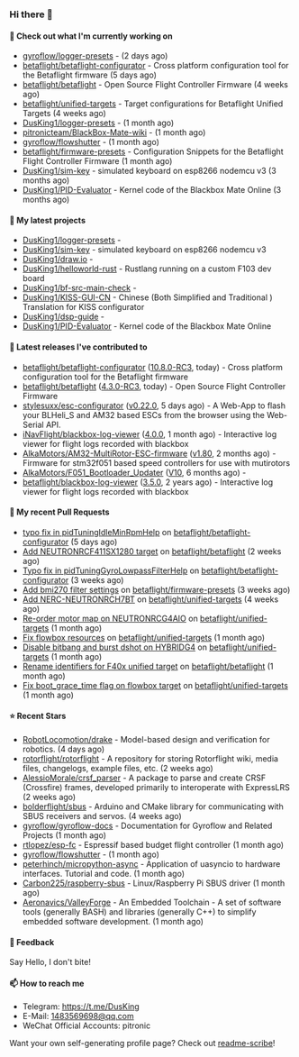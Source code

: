 ### Hi there 👋

#### 👷 Check out what I'm currently working on

- [gyroflow/logger-presets](https://github.com/gyroflow/logger-presets) -  (2 days ago)
- [betaflight/betaflight-configurator](https://github.com/betaflight/betaflight-configurator) - Cross platform configuration tool for the Betaflight firmware (5 days ago)
- [betaflight/betaflight](https://github.com/betaflight/betaflight) - Open Source Flight Controller Firmware (4 weeks ago)
- [betaflight/unified-targets](https://github.com/betaflight/unified-targets) - Target configurations for Betaflight Unified Targets (4 weeks ago)
- [DusKing1/logger-presets](https://github.com/DusKing1/logger-presets) -  (1 month ago)
- [pitronicteam/BlackBox-Mate-wiki](https://github.com/pitronicteam/BlackBox-Mate-wiki) -  (1 month ago)
- [gyroflow/flowshutter](https://github.com/gyroflow/flowshutter) -  (1 month ago)
- [betaflight/firmware-presets](https://github.com/betaflight/firmware-presets) - Configuration Snippets for the Betaflight Flight Controller Firmware (1 month ago)
- [DusKing1/sim-key](https://github.com/DusKing1/sim-key) - simulated keyboard on esp8266 nodemcu v3 (3 months ago)
- [DusKing1/PID-Evaluator](https://github.com/DusKing1/PID-Evaluator) - Kernel code of the Blackbox Mate Online (3 months ago)

#### 🌱 My latest projects

- [DusKing1/logger-presets](https://github.com/DusKing1/logger-presets) - 
- [DusKing1/sim-key](https://github.com/DusKing1/sim-key) - simulated keyboard on esp8266 nodemcu v3
- [DusKing1/draw.io](https://github.com/DusKing1/draw.io) - 
- [DusKing1/helloworld-rust](https://github.com/DusKing1/helloworld-rust) - Rustlang running on a custom F103 dev board
- [DusKing1/bf-src-main-check](https://github.com/DusKing1/bf-src-main-check) - 
- [DusKing1/KISS-GUI-CN](https://github.com/DusKing1/KISS-GUI-CN) - Chinese (Both Simplified and Traditional ) Translation for KISS configurator
- [DusKing1/dsp-guide](https://github.com/DusKing1/dsp-guide) - 
- [DusKing1/PID-Evaluator](https://github.com/DusKing1/PID-Evaluator) - Kernel code of the Blackbox Mate Online

#### 🔭 Latest releases I've contributed to

- [betaflight/betaflight-configurator](https://github.com/betaflight/betaflight-configurator) ([10.8.0-RC3](https://github.com/betaflight/betaflight-configurator/releases/tag/10.8.0-RC3), today) - Cross platform configuration tool for the Betaflight firmware
- [betaflight/betaflight](https://github.com/betaflight/betaflight) ([4.3.0-RC3](https://github.com/betaflight/betaflight/releases/tag/4.3.0-RC3), today) - Open Source Flight Controller Firmware
- [stylesuxx/esc-configurator](https://github.com/stylesuxx/esc-configurator) ([v0.22.0](https://github.com/stylesuxx/esc-configurator/releases/tag/v0.22.0), 5 days ago) - A Web-App to flash your BLHeli_S and AM32 based ESCs from the browser using the Web-Serial API.
- [iNavFlight/blackbox-log-viewer](https://github.com/iNavFlight/blackbox-log-viewer) ([4.0.0](https://github.com/iNavFlight/blackbox-log-viewer/releases/tag/4.0.0), 1 month ago) - Interactive log viewer for flight logs recorded with blackbox
- [AlkaMotors/AM32-MultiRotor-ESC-firmware](https://github.com/AlkaMotors/AM32-MultiRotor-ESC-firmware) ([v1.80](https://github.com/AlkaMotors/AM32-MultiRotor-ESC-firmware/releases/tag/v1.80), 2 months ago) - Firmware for stm32f051 based speed controllers for use with mutirotors
- [AlkaMotors/F051_Bootloader_Updater](https://github.com/AlkaMotors/F051_Bootloader_Updater) ([V10](https://github.com/AlkaMotors/F051_Bootloader_Updater/releases/tag/V10), 6 months ago) - 
- [betaflight/blackbox-log-viewer](https://github.com/betaflight/blackbox-log-viewer) ([3.5.0](https://github.com/betaflight/blackbox-log-viewer/releases/tag/3.5.0), 2 years ago) - Interactive log viewer for flight logs recorded with blackbox

#### 🔨 My recent Pull Requests

- [typo fix in pidTuningIdleMinRpmHelp](https://github.com/betaflight/betaflight-configurator/pull/2776) on [betaflight/betaflight-configurator](https://github.com/betaflight/betaflight-configurator) (5 days ago)
- [Add NEUTRONRCF411SX1280 target](https://github.com/betaflight/betaflight/pull/11301) on [betaflight/betaflight](https://github.com/betaflight/betaflight) (2 weeks ago)
- [Typo fix in pidTuningGyroLowpassFilterHelp](https://github.com/betaflight/betaflight-configurator/pull/2741) on [betaflight/betaflight-configurator](https://github.com/betaflight/betaflight-configurator) (3 weeks ago)
- [Add bmi270 filter settings](https://github.com/betaflight/firmware-presets/pull/141) on [betaflight/firmware-presets](https://github.com/betaflight/firmware-presets) (3 weeks ago)
- [Add NERC-NEUTRONRCH7BT](https://github.com/betaflight/unified-targets/pull/550) on [betaflight/unified-targets](https://github.com/betaflight/unified-targets) (4 weeks ago)
- [Re-order motor map on NEUTRONRCG4AIO](https://github.com/betaflight/unified-targets/pull/548) on [betaflight/unified-targets](https://github.com/betaflight/unified-targets) (1 month ago)
- [Fix flowbox resources](https://github.com/betaflight/unified-targets/pull/547) on [betaflight/unified-targets](https://github.com/betaflight/unified-targets) (1 month ago)
- [Disable bitbang and burst dshot on HYBRIDG4](https://github.com/betaflight/unified-targets/pull/545) on [betaflight/unified-targets](https://github.com/betaflight/unified-targets) (1 month ago)
- [Rename identifiers for F40x unified target](https://github.com/betaflight/betaflight/pull/11142) on [betaflight/betaflight](https://github.com/betaflight/betaflight) (1 month ago)
- [Fix boot_grace_time flag on flowbox target](https://github.com/betaflight/unified-targets/pull/538) on [betaflight/unified-targets](https://github.com/betaflight/unified-targets) (1 month ago)

#### ⭐ Recent Stars

- [RobotLocomotion/drake](https://github.com/RobotLocomotion/drake) - Model-based design and verification for robotics. (4 days ago)
- [rotorflight/rotorflight](https://github.com/rotorflight/rotorflight) - A repository for storing Rotorflight wiki, media files, changelogs, example files, etc. (2 weeks ago)
- [AlessioMorale/crsf_parser](https://github.com/AlessioMorale/crsf_parser) - A package to parse and create CRSF (Crossfire) frames, developed primarily to interoperate with ExpressLRS (2 weeks ago)
- [bolderflight/sbus](https://github.com/bolderflight/sbus) - Arduino and CMake library for communicating with SBUS receivers and servos. (4 weeks ago)
- [gyroflow/gyroflow-docs](https://github.com/gyroflow/gyroflow-docs) - Documentation for Gyroflow and Related Projects (1 month ago)
- [rtlopez/esp-fc](https://github.com/rtlopez/esp-fc) - Espressif based budget flight controller (1 month ago)
- [gyroflow/flowshutter](https://github.com/gyroflow/flowshutter) -  (1 month ago)
- [peterhinch/micropython-async](https://github.com/peterhinch/micropython-async) - Application of uasyncio to hardware interfaces. Tutorial and code. (1 month ago)
- [Carbon225/raspberry-sbus](https://github.com/Carbon225/raspberry-sbus) - Linux/Raspberry Pi SBUS driver (1 month ago)
- [Aeronavics/ValleyForge](https://github.com/Aeronavics/ValleyForge) - An Embedded Toolchain - A set of software tools (generally BASH) and libraries (generally C&#43;&#43;) to simplify embedded software development. (1 month ago)

#### 💬 Feedback

Say Hello, I don't bite!

#### 📫 How to reach me

- Telegram: https://t.me/DusKing
- E-Mail: 1483569698@qq.com
- WeChat Official Accounts: pitronic

Want your own self-generating profile page? Check out [readme-scribe](https://github.com/muesli/readme-scribe)!
